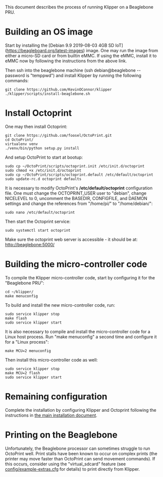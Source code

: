 This document describes the process of running Klipper on a Beaglebone
PRU.

Building an OS image
====================

Start by installing the
[Debian 9.9 2019-08-03 4GB SD IoT]
(https://beagleboard.org/latest-images) image.
One may run the image from either a micro-SD card or from
builtin eMMC. If using the eMMC, install it to eMMC now by
following the instructions from the above link.

Then ssh into the beaglebone machine (ssh debian@beaglebone --
password is "temppwd") and install Klipper by running the following
commands:
```
git clone https://github.com/KevinOConnor/klipper
./klipper/scripts/install-beaglebone.sh
```

Install Octoprint
=================

One may then install Octoprint:
```
git clone https://github.com/foosel/OctoPrint.git
cd OctoPrint/
virtualenv venv
./venv/bin/python setup.py install
```

And setup OctoPrint to start at bootup:
```
sudo cp ~/OctoPrint/scripts/octoprint.init /etc/init.d/octoprint
sudo chmod +x /etc/init.d/octoprint
sudo cp ~/OctoPrint/scripts/octoprint.default /etc/default/octoprint
sudo update-rc.d octoprint defaults
```

It is necessary to modify OctoPrint's **/etc/default/octoprint**
configuration file. One must change the OCTOPRINT_USER user to
"debian", change NICELEVEL to 0, uncomment the BASEDIR, CONFIGFILE,
and DAEMON settings and change the references from "/home/pi/" to
"/home/debian/":
```
sudo nano /etc/default/octoprint
```

Then start the Octoprint service:
```
sudo systemctl start octoprint
```

Make sure the octoprint web server is accessible - it should be at:
[http://beaglebone:5000/](http://beaglebone:5000/)

Building the micro-controller code
==================================

To compile the Klipper micro-controller code, start by configuring it
for the "Beaglebone PRU":
```
cd ~/klipper/
make menuconfig
```

To build and install the new micro-controller code, run:
```
sudo service klipper stop
make flash
sudo service klipper start
```

It is also necessary to compile and install the micro-controller code
for a Linux host process. Run "make menuconfig" a second time and
configure it for a "Linux process":
```
make MCU=2 menuconfig
```

Then install this micro-controller code as well:
```
sudo service klipper stop
make MCU=2 flash
sudo service klipper start
```

Remaining configuration
=======================

Complete the installation by configuring Klipper and Octoprint
following the instructions in
[the main installation document](Installation.md#configuring-klipper).

Printing on the Beaglebone
==========================

Unfortunately, the Beaglebone processor can sometimes struggle to run
OctoPrint well. Print stalls have been known to occur on complex
prints (the printer may move faster than OctoPrint can send movement
commands). If this occurs, consider using the "virtual_sdcard" feature
(see
[config/example-extras.cfg](https://github.com/KevinOConnor/klipper/tree/master/config/example-extras.cfg)
for details) to print directly from Klipper.
